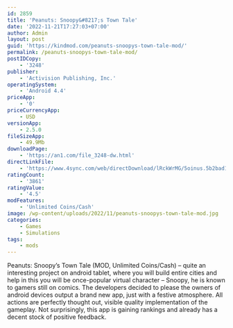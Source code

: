 ```yaml
---
id: 2859
title: 'Peanuts: Snoopy&#8217;s Town Tale'
date: '2022-11-21T17:27:03+07:00'
author: Admin
layout: post
guid: 'https://kindmod.com/peanuts-snoopys-town-tale-mod/'
permalink: /peanuts-snoopys-town-tale-mod/
postIDCopy:
    - '3248'
publisher:
    - 'Activision Publishing, Inc.'
operatingSystem:
    - 'Android 4.4'
priceApp:
    - '0'
priceCurrencyApp:
    - USD
versionApp:
    - 2.5.0
fileSizeApp:
    - 49.9Mb
downloadPage:
    - 'https://an1.com/file_3248-dw.html'
directLinkFile:
    - 'https://www.4sync.com/web/directDownload/lRckWrMG/5oinus.5b2bad18b3c2723aa5e459bdf8070ebd'
ratingCount:
    - '3861'
ratingValue:
    - '4.5'
modFeatures:
    - 'Unlimited Coins/Cash'
image: /wp-content/uploads/2022/11/peanuts-snoopys-town-tale-mod.jpg
categories:
    - Games
    - Simulations
tags:
    - mods
---
```


Peanuts: Snoopy’s Town Tale (MOD, Unlimited Coins/Cash) – quite an interesting project on android tablet, where you will build entire cities and help in this you will be once-popular virtual character – Snoopy, he is known to gamers still on comics. The developers decided to please the owners of android devices output a brand new app, just with a festive atmosphere. All actions are perfectly thought out, visible quality implementation of the gameplay. Not surprisingly, this app is gaining rankings and already has a decent stock of positive feedback.